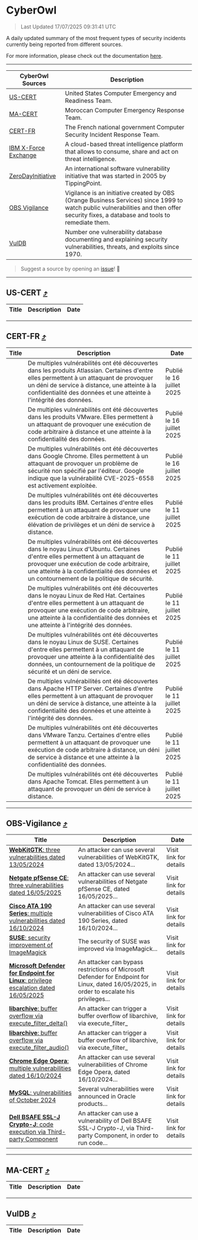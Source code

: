 
 <div id='top'></div>

# CyberOwl

 > Last Updated 17/07/2025 09:31:41 UTC
 
 A daily updated summary of the most frequent types of security incidents currently being reported from different sources.
 
 For more information, please check out the documentation [here](./docs/README.md).
 
 ---
 |CyberOwl Sources|Description|
 |---|---|
 |[US-CERT](#us-cert-arrow_heading_up)|United States Computer Emergency and Readiness Team.|
 |[MA-CERT](#ma-cert-arrow_heading_up)|Moroccan Computer Emergency Response Team.|
 |[CERT-FR](#cert-fr-arrow_heading_up)|The French national government Computer Security Incident Response Team.|
 |[IBM X-Force Exchange](#ibmcloud-arrow_heading_up)|A cloud-based threat intelligence platform that allows to consume, share and act on threat intelligence.|
 |[ZeroDayInitiative](#zerodayinitiative-arrow_heading_up)|An international software vulnerability initiative that was started in 2005 by TippingPoint.|
 |[OBS Vigilance](#obs-vigilance-arrow_heading_up)|Vigilance is an initiative created by OBS (Orange Business Services) since 1999 to watch public vulnerabilities and then offer security fixes, a database and tools to remediate them.|
 |[VulDB](#vuldb-arrow_heading_up)|Number one vulnerability database documenting and explaining security vulnerabilities, threats, and exploits since 1970.|
 
 > Suggest a source by opening an [issue](https://github.com/karimhabush/cyberowl/issues)! :raised_hands:
 ---

## US-CERT [:arrow_heading_up:](#cyberowl)

 |Title|Description|Date|
 |---|---|---|
 
 ---

## CERT-FR [:arrow_heading_up:](#cyberowl)

 |Title|Description|Date|
 |---|---|---|
 |[](https://www.cert.ssi.gouv.fr/avis/CERTFR-2025-AVI-0593/)|De multiples vulnérabilités ont été découvertes dans les produits Atlassian. Certaines d'entre elles permettent à un attaquant de provoquer un déni de service à distance, une atteinte à la confidentialité des données et une atteinte à l'intégrité des données.|Publié le 16 juillet 2025|
 |[](https://www.cert.ssi.gouv.fr/avis/CERTFR-2025-AVI-0592/)|De multiples vulnérabilités ont été découvertes dans les produits VMware. Elles permettent à un attaquant de provoquer une exécution de code arbitraire à distance et une atteinte à la confidentialité des données.|Publié le 16 juillet 2025|
 |[](https://www.cert.ssi.gouv.fr/avis/CERTFR-2025-AVI-0591/)|De multiples vulnérabilités ont été découvertes dans Google Chrome. Elles permettent à un attaquant de provoquer un problème de sécurité non spécifié par l'éditeur. Google indique que la vulnérabilité CVE-2025-6558 est activement exploitée.|Publié le 16 juillet 2025|
 |[](https://www.cert.ssi.gouv.fr/avis/CERTFR-2025-AVI-0590/)|De multiples vulnérabilités ont été découvertes dans les produits IBM. Certaines d'entre elles permettent à un attaquant de provoquer une exécution de code arbitraire à distance, une élévation de privilèges et un déni de service à distance.|Publié le 11 juillet 2025|
 |[](https://www.cert.ssi.gouv.fr/avis/CERTFR-2025-AVI-0589/)|De multiples vulnérabilités ont été découvertes dans le noyau Linux d'Ubuntu. Certaines d'entre elles permettent à un attaquant de provoquer une exécution de code arbitraire, une atteinte à la confidentialité des données et un contournement de la politique de sécurité.|Publié le 11 juillet 2025|
 |[](https://www.cert.ssi.gouv.fr/avis/CERTFR-2025-AVI-0588/)|De multiples vulnérabilités ont été découvertes dans le noyau Linux de Red Hat. Certaines d'entre elles permettent à un attaquant de provoquer une exécution de code arbitraire, une atteinte à la confidentialité des données et une atteinte à l'intégrité des données.|Publié le 11 juillet 2025|
 |[](https://www.cert.ssi.gouv.fr/avis/CERTFR-2025-AVI-0587/)|De multiples vulnérabilités ont été découvertes dans le noyau Linux de SUSE. Certaines d'entre elles permettent à un attaquant de provoquer une atteinte à la confidentialité des données, un contournement de la politique de sécurité et un déni de service.|Publié le 11 juillet 2025|
 |[](https://www.cert.ssi.gouv.fr/avis/CERTFR-2025-AVI-0586/)|De multiples vulnérabilités ont été découvertes dans Apache HTTP Server. Certaines d'entre elles permettent à un attaquant de provoquer un déni de service à distance, une atteinte à la confidentialité des données et une atteinte à l'intégrité des données.|Publié le 11 juillet 2025|
 |[](https://www.cert.ssi.gouv.fr/avis/CERTFR-2025-AVI-0585/)|De multiples vulnérabilités ont été découvertes dans VMware Tanzu. Certaines d'entre elles permettent à un attaquant de provoquer une exécution de code arbitraire à distance, un déni de service à distance et une atteinte à la confidentialité des données.|Publié le 11 juillet 2025|
 |[](https://www.cert.ssi.gouv.fr/avis/CERTFR-2025-AVI-0584/)|De multiples vulnérabilités ont été découvertes dans Apache Tomcat. Elles permettent à un attaquant de provoquer un déni de service à distance.|Publié le 11 juillet 2025|
 
 ---

## OBS-Vigilance [:arrow_heading_up:](#cyberowl)

 |Title|Description|Date|
 |---|---|---|
 |[<a href="https://vigilance.fr/vulnerability/WebKitGTK-three-vulnerabilities-dated-13-05-2024-45423" class="noirorange"><b>WebKitGTK</b>: three vulnerabilities dated 13/05/2024</a>](https://vigilance.fr/vulnerability/WebKitGTK-three-vulnerabilities-dated-13-05-2024-45423)|An attacker can use several vulnerabilities of WebKitGTK, dated 13/05/2024...|Visit link for details|
 |[<a href="https://vigilance.fr/vulnerability/Netgate-pfSense-CE-three-vulnerabilities-dated-16-05-2025-47194" class="noirorange"><b>Netgate pfSense CE</b>: three vulnerabilities dated 16/05/2025</a>](https://vigilance.fr/vulnerability/Netgate-pfSense-CE-three-vulnerabilities-dated-16-05-2025-47194)|An attacker can use several vulnerabilities of Netgate pfSense CE, dated 16/05/2025...|Visit link for details|
 |[<a href="https://vigilance.fr/vulnerability/Cisco-ATA-190-Series-multiple-vulnerabilities-dated-16-10-2024-45414" class="noirorange"><b>Cisco ATA 190 Series</b>: multiple vulnerabilities dated 16/10/2024</a>](https://vigilance.fr/vulnerability/Cisco-ATA-190-Series-multiple-vulnerabilities-dated-16-10-2024-45414)|An attacker can use several vulnerabilities of Cisco ATA 190 Series, dated 16/10/2024...|Visit link for details|
 |[<a href="https://vigilance.fr/vulnerability/SUSE-security-improvement-of-ImageMagick-47577" class="noirorange"><b>SUSE</b>: security improvement of ImageMagick</a>](https://vigilance.fr/vulnerability/SUSE-security-improvement-of-ImageMagick-47577)|The security of SUSE was improved via ImageMagick...|Visit link for details|
 |[<a href="https://vigilance.fr/vulnerability/Microsoft-Defender-for-Endpoint-for-Linux-privilege-escalation-dated-16-05-2025-47185" class="noirorange"><b>Microsoft Defender for Endpoint for Linux</b>: privilege escalation dated 16/05/2025</a>](https://vigilance.fr/vulnerability/Microsoft-Defender-for-Endpoint-for-Linux-privilege-escalation-dated-16-05-2025-47185)|An attacker can bypass restrictions of Microsoft Defender for Endpoint for Linux, dated 16/05/2025, in order to escalate his privileges...|Visit link for details|
 |[<a href="https://vigilance.fr/vulnerability/libarchive-buffer-overflow-via-execute-filter-delta-45406" class="noirorange"><b>libarchive</b>: buffer overflow via execute_filter_<wbr>delta()</wbr></a>](https://vigilance.fr/vulnerability/libarchive-buffer-overflow-via-execute-filter-delta-45406)|An attacker can trigger a buffer overflow of libarchive, via execute_filter_|Visit link for details|
 |[<a href="https://vigilance.fr/vulnerability/libarchive-buffer-overflow-via-execute-filter-audio-45405" class="noirorange"><b>libarchive</b>: buffer overflow via execute_filter_<wbr>audio()</wbr></a>](https://vigilance.fr/vulnerability/libarchive-buffer-overflow-via-execute-filter-audio-45405)|An attacker can trigger a buffer overflow of libarchive, via execute_filter_|Visit link for details|
 |[<a href="https://vigilance.fr/vulnerability/Chrome-Edge-Opera-multiple-vulnerabilities-dated-16-10-2024-45404" class="noirorange"><b>Chrome  Edge  Opera</b>: multiple vulnerabilities dated 16/10/2024</a>](https://vigilance.fr/vulnerability/Chrome-Edge-Opera-multiple-vulnerabilities-dated-16-10-2024-45404)|An attacker can use several vulnerabilities of Chrome  Edge  Opera, dated 16/10/2024...|Visit link for details|
 |[<a href="https://vigilance.fr/vulnerability/MySQL-vulnerabilities-of-October-2024-45398" class="noirorange"><b>MySQL</b>: vulnerabilities of October 2024</a>](https://vigilance.fr/vulnerability/MySQL-vulnerabilities-of-October-2024-45398)|Several vulnerabilities were announced in Oracle products...|Visit link for details|
 |[<a href="https://vigilance.fr/vulnerability/Dell-BSAFE-SSL-J-Crypto-J-code-execution-via-Third-party-Component-45397" class="noirorange"><b>Dell BSAFE SSL-J  Crypto-J</b>: code execution via Third-party Component</a>](https://vigilance.fr/vulnerability/Dell-BSAFE-SSL-J-Crypto-J-code-execution-via-Third-party-Component-45397)|An attacker can use a vulnerability of Dell BSAFE SSL-J  Crypto-J, via Third-party Component, in order to run code...|Visit link for details|
 
 ---

## MA-CERT [:arrow_heading_up:](#cyberowl)

 |Title|Description|Date|
 |---|---|---|
 
 ---

## VulDB [:arrow_heading_up:](#cyberowl)

 |Title|Description|Date|
 |---|---|---|
 